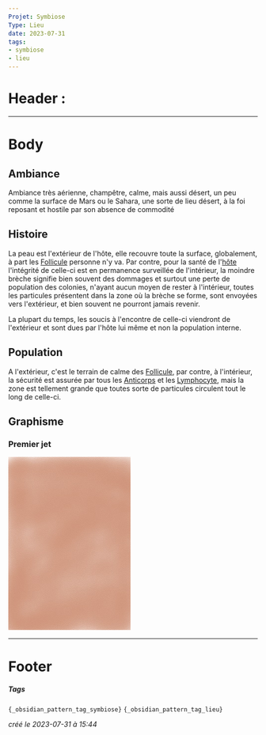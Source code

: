 ```yaml
---
Projet: Symbiose
Type: Lieu
date: 2023-07-31
tags:
- symbiose
- lieu
---
```

   
# Header :   
   
   
-------------------------------------------------------------------------------   
# Body   
   
## Ambiance   
   
Ambiance très aérienne, champêtre, calme, mais aussi désert, un peu comme la surface de Mars ou le Sahara, une sorte de lieu désert, à la foi reposant et hostile par son absence de commodité     
   
## Histoire   
   
La peau est l'extérieur de l'hôte, elle recouvre toute la surface, globalement, à part les [Follicule](../../../../../Cr%C3%A9ations/Symbiose/GameDesign/Sc%C3%A9nario/Personnages/Follicule.md) personne n'y va. Par contre, pour la santé de l'[hôte](/not_created.md) l'intégrité de celle-ci est en permanence surveillée de l'intérieur, la moindre brèche signifie bien souvent des dommages et surtout une perte de population des colonies, n'ayant aucun moyen de rester à l'intérieur, toutes les particules présentent dans la zone où la brèche se forme, sont envoyées vers l'extérieur, et bien souvent ne pourront jamais revenir.   
   
La plupart du temps, les soucis à l'encontre de celle-ci viendront de l'extérieur et sont dues par l'hôte lui même et non la population interne.   
   
## Population   
   
A l'extérieur, c'est le terrain de calme des [Follicule](../../../../../Cr%C3%A9ations/Symbiose/GameDesign/Sc%C3%A9nario/Personnages/Follicule.md), par contre, à l'intérieur, la sécurité est assurée par tous les [Anticorps](../../../../../Cr%C3%A9ations/Symbiose/GameDesign/Sc%C3%A9nario/Personnages/Anticorps.md) et les [Lymphocyte](../../../../../Cr%C3%A9ations/Symbiose/GameDesign/Sc%C3%A9nario/Personnages/Lymphocyte.md), mais la zone est tellement grande que toutes sorte de particules circulent tout le long de celle-ci.   
   
## Graphisme   
### Premier jet   
   
![](../../../../../z-Ressources/Images/Symbiose/Lieux/Peau.jpg)   
   
   
---------------------------------------------------------------------------   
# Footer   
   
##### Tags   
`{_obsidian_pattern_tag_symbiose}` `{_obsidian_pattern_tag_lieu}`   
   
*créé le 2023-07-31 à 15:44*